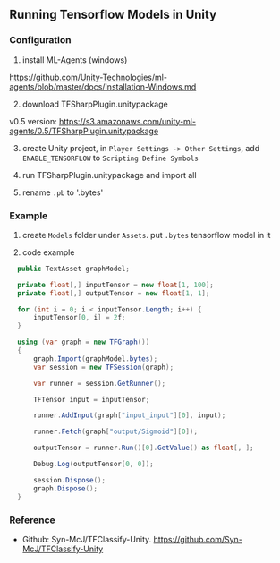 ## Running Tensorflow Models in Unity


### Configuration

1.  install ML-Agents (windows)

  <https://github.com/Unity-Technologies/ml-agents/blob/master/docs/Installation-Windows.md>

2.  download TFSharpPlugin.unitypackage

  v0.5 version:
  <https://s3.amazonaws.com/unity-ml-agents/0.5/TFSharpPlugin.unitypackage>

3.  create Unity project, in `Player Settings -> Other Settings`, add `ENABLE_TENSORFLOW` to `Scripting Define Symbols`

4.  run TFSharpPlugin.unitypackage and import all

5.  rename `.pb` to '.bytes'

### Example

1.  create `Models` folder under `Assets`. put `.bytes` tensorflow model in it

2.  code example
  ```csharp
    public TextAsset graphModel;

    private float[,] inputTensor = new float[1, 100];
    private float[,] outputTensor = new float[1, 1];

    for (int i = 0; i < inputTensor.Length; i++) {
        inputTensor[0, i] = 2f;
    }

    using (var graph = new TFGraph())
    {
        graph.Import(graphModel.bytes);
        var session = new TFSession(graph);

        var runner = session.GetRunner();

        TFTensor input = inputTensor;

        runner.AddInput(graph["input_input"][0], input);

        runner.Fetch(graph["output/Sigmoid"][0]);

        outputTensor = runner.Run()[0].GetValue() as float[, ];

        Debug.Log(outputTensor[0, 0]);

        session.Dispose();
        graph.Dispose();
    }
  ```

### Reference
*  Github: Syn-McJ/TFClassify-Unity. <https://github.com/Syn-McJ/TFClassify-Unity>
